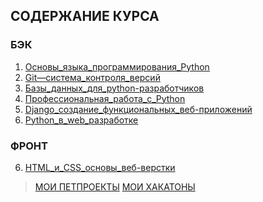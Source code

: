 ## СОДЕРЖАНИЕ КУРСА
### БЭК
1. [Основы_языка_программирования_Python](1.Основы_языка_программирования_Python/)
2. [Git—система_контроля_версий](2.Git—система_контроля_версий/)
3. [Базы_данных_для_python-разработчиков](3.Базы_данных_для_python-разработчиков/)
4. [Профессиональная_работа_с_Python](4.Профессиональная_работа_с_Python/)
5. [Django_создание_функциональных_веб-приложений](5.Django_создание_функциональных_веб-приложений/)
5. [Python_в_web_разработке](5.Python_в_web_разработке/)

### ФРОНТ
6. [HTML_и_CSS_основы_веб-верстки](6.HTML_и_CSS_основы_веб-верстки/)

> [МОИ ПЕТПРОЕКТЫ](./My_edu_petproj/)
> [МОИ ХАКАТОНЫ](./Hackathons/)
